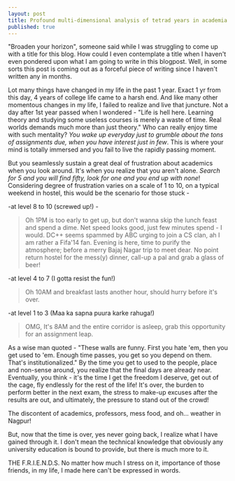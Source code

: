 ```yaml
---
layout: post
title: Profound multi-dimensional analysis of tetrad years in academia
published: true
---
```


"Broaden your horizon", someone said while I was struggling to come up with a title for this blog. How could I even contemplate a title when I haven't even pondered upon what I am going to write in this blogpost. Well, in some sorts this post is coming out as a forceful piece of writing since I haven't written any in months.

Lot many things have changed in my life in the past 1 year. Exact 1 yr from this day, 4 years of college life came to a harsh end. And like many other momentous changes in my life, I failed to realize and live that juncture. Not a day after 1st year passed when I wondered - "Life is hell here. Learning theory and studying some useless courses is merely a waste of time. Real worlds demands much more than just theory." Who can really enjoy time with such mentality? _You wake up everyday just to grumble about the tons of assignments due, when you have interest just in few_. This is where your mind is totally immersed and you fail to live the rapidly passing moment. 

But you seamlessly sustain a great deal of frustration about academics when you look around. It's when you realize that you aren't alone. _Search for 5 and you will find fifty, look for one and you end up with none_! Considering degree of frustration varies on a scale of 1 to 10, on a typical weekend in hostel, this would be the scenario for those stuck - 

-at level 8 to 10 (screwed up!) - 

> Oh 1PM is too early to get up, but don't wanna skip the lunch feast and spend a dime. Net speed looks good, just few minutes spend - I would. DC++  seems spammed by ABC urging to join a CS clan, ah I am rather a Fifa'14 fan. Evening is here, time to purify the atmosphere; before a merry Bajaj Nagar trip to meet dear. No point return hostel for the mess(y) dinner, call-up a pal and grab a glass of beer!

-at level 4 to 7 (I gotta resist the fun!)

> Oh 10AM and breakfast lasts another hour, should hurry before it's over.

-at level 1 to 3 (Maa ka sapna puura karke rahuga!)

> OMG, It's 8AM and the entire corridor is asleep, grab this opportunity for an assignment leap. 

As a wise man quoted - "These walls are funny. First you hate 'em, then you get used to 'em. Enough time passes, you get so you depend on them. That's institutionalized." By the time you get to used to the people, place and non-sense around, you realize that the final days are already near. Eventually, you think - it's the time I get the freedom I deserve, get out of the cage, fly endlessly for the rest of the life! It's over, the burden to perform better in the next exam, the stress to make-up excuses after the results are out, and ultimately, the pressure to stand out of the crowd!

The discontent of academics, professors, mess food, and oh... weather in Nagpur!

But, now that the time is over, yes never going back, I realize what I have gained through it. I don't mean the technical knowledge that obviously any university education is bound to provide, but there is much more to it.

THE F.R.I.E.N.D.S. No matter how much I stress on it, importance of those friends, in my life, I made here can't be expressed in words.
